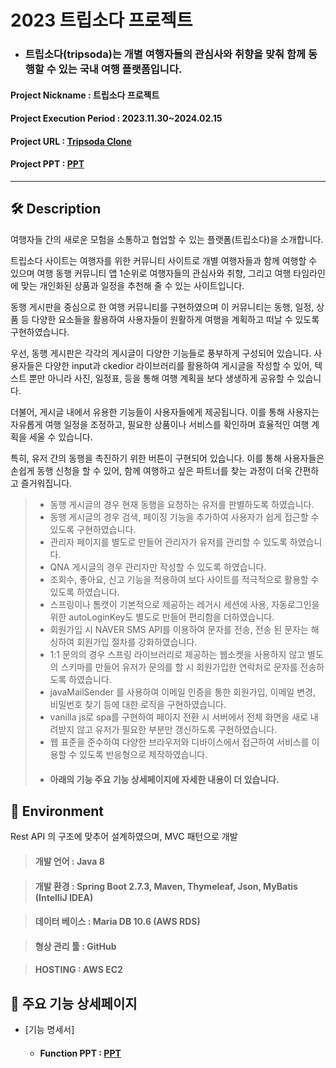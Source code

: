 # 2023 트립소다 프로젝트

  -  ### 트립소다(tripsoda)는 개별 여행자들의 관심사와 취향을 맞춰 함께 동행할 수 있는 국내 여행 플랫폼입니다.

#### Project Nickname : 트립소다 프로젝트
#### Project Execution Period : 2023.11.30~2024.02.15 

#### Project URL :  [Tripsoda Clone](https://dripsoda.co.kr/)

#### Project PPT :  [PPT](https://o365gnu-my.sharepoint.com/:p:/g/personal/2017011008_stu_gnu_ac_kr/ET0RPEV_JxNFunZ7QYLLyyUB8U3hePKKM5yADDE1DIIE1g)

----------------

## 🛠  Description

여행자들 간의 새로운 모험을 소통하고 협업할 수 있는 플랫폼(트립소다)을 소개합니다. 

트립소다 사이트는 여행자를 위한 커뮤니티 사이트로 개별 여행자들과 함께 여행할 수 있으며 여행 동행 커뮤니티 앱 1순위로 여행자들의 관심사와 취향, 그리고 여행 타임라인에 맞는 개인화된 상품과 일정을 추천해 줄 수 있는 사이트입니다. 

동행 게시판을 중심으로 한 여행 커뮤니티를 구현하였으며 이 커뮤니티는 동행, 일정, 상품 등 다양한 요소들을 활용하여 사용자들이 원활하게 여행을 계획하고 떠날 수 있도록 구현하였습니다.

우선, 동행 게시판은 각각의 게시글이 다양한 기능들로 풍부하게 구성되어 있습니다. 사용자들은 다양한 input과 ckedior 라이브러리를 활용하여 게시글을 작성할 수 있어, 텍스트 뿐만 아니라 사진, 일정표, 등을 통해 여행 계획을 보다 생생하게 공유할 수 있습니다.

더불어, 게시글 내에서 유용한 기능들이 사용자들에게 제공됩니다. 이를 통해 사용자는 자유롭게 여행 일정을 조정하고, 필요한 상품이나 서비스를 확인하며 효율적인 여행 계획을 세울 수 있습니다.

특히, 유저 간의 동행을 촉진하기 위한 버튼이 구현되어 있습니다. 이를 통해 사용자들은 손쉽게 동행 신청을 할 수 있어, 함께 여행하고 싶은 파트너를 찾는 과정이 더욱 간편하고 즐거워집니다.

> - 동행 게시글의 경우 현재 동행을 요청하는 유저를 판별하도록 하였습니다.
> - 동행 게시글의 경우 검색, 페이징 기능을 추가하여 사용자가 쉽게 접근할 수 있도록 구현하였습니다.
> - 관리자 페이지를 별도로 만들어 관리자가 유저를 관리할 수 있도록 하였습니다.
> - QNA 게시글의 경우 관리자만 작성할 수 있도록 하였습니다.
> - 조회수, 좋아요, 신고 기능을 적용하여 보다 사이트를 적극적으로 활용할 수 있도록 하였습니다.
> - 스프링이나 톰캣이 기본적으로 제공하는 레거시 세션에 사용, 자동로그인을 위한 autoLoginKey도 별도로 만들어 편리함을 더하였습니다.
> - 회원가입 시 NAVER SMS API를 이용하여 문자를 전송, 전송 된 문자는 해싱하여 회원가입 절차를 강화하였습니다.
> - 1:1 문의의 경우 스프링 라이브러리로 제공하는 웹소켓을 사용하지 않고 별도의 스키마를 만들어 유저가 문의를 할 시 회원가입한 연락처로 문자를 전송하도록 하였습니다.
> - javaMailSender 를 사용하여 이메일 인증을 통한 회원가입, 이메일 변경,  비밀번호 찾기 등에 대한 로직을 구현하였습니다.
> - vanilla js로 spa를 구현하여 페이지 전환 시 서버에서 전체 화면을 새로 내려받지 않고 유저가 필요한 부분만 갱신하도록 구현하였습니다.
> - 웹 표준을 준수하여 다양한 브라우저와 디바이스에서 접근하여 서비스를 이용할 수 있도록 반응형으로 제작하였습니다.
> - #### 아래의 기능 주요 기능 상세페이지에 자세한 내용이 더 있습니다.

## 🔧  Environment

Rest API 의 구조에 맞추어 설계하였으며, MVC 패턴으로 개발

> #### 개발 언어 : Java 8

> #### 개발 환경 : Spring Boot 2.7.3, Maven, Thymeleaf, Json, MyBatis (IntelliJ IDEA)

> #### 데이터 베이스 : Maria DB 10.6 (AWS RDS)

> #### 형상 관리 툴 : GitHub

> #### HOSTING : AWS EC2

## 📌  주요 기능 상세페이지
- [기능 명세서]
  -  #### Function PPT : [PPT](https://o365gnu-my.sharepoint.com/:p:/g/personal/2017011008_stu_gnu_ac_kr/EQfZYaeN9XxGkkbs4rtPtWsBtTG3QMoqGR9RqOztlwdbXg)
